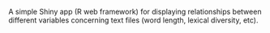 A simple Shiny app (R web framework) for displaying relationships between different variables concerning text files (word length, lexical diversity, etc). 